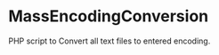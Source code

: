 MassEncodingConversion
======================

PHP script to Convert all text files to entered encoding.
